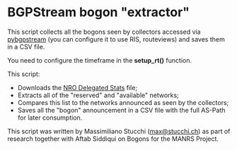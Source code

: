 # BGPStream bogon "extractor"



This script collects all the bogons seen by collectors accessed via [pybgpstream](https://bgpstream.caida.org/docs/tutorials/pybgpstream) (you can configure it to use RIS, routeviews) and saves them in a CSV file.

You need to configure the timeframe in the __setup_rt()__ function.

This script:

- Downloads the [NRO Delegated Stats](https://ftp.ripe.net/pub/stats/ripencc/nro-stats/latest/nro-delegated-stats) file;
- Extracts all of the "reserved" and "available" networks;
- Compares this list to the networks announced as seen by the collectors;
- Saves all the "bogon" announcement in a CSV file with the full AS-Path for later consumption.

This script was written by Massimiliano Stucchi (max@stucchi.ch) as part of research together with Aftab Siddiqui on Bogons for the MANRS Project.

